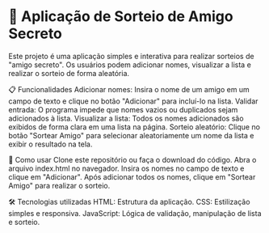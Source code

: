 # 🎉 Aplicação de Sorteio de Amigo Secreto
Este projeto é uma aplicação simples e interativa para realizar sorteios de "amigo secreto". Os usuários podem adicionar nomes, visualizar a lista e realizar o sorteio de forma aleatória.

📋 Funcionalidades
Adicionar nomes: Insira o nome de um amigo em um campo de texto e clique no botão "Adicionar" para incluí-lo na lista.
Validar entrada: O programa impede que nomes vazios ou duplicados sejam adicionados à lista.
Visualizar a lista: Todos os nomes adicionados são exibidos de forma clara em uma lista na página.
Sorteio aleatório: Clique no botão "Sortear Amigo" para selecionar aleatoriamente um nome da lista e exibir o resultado na tela.


🚀 Como usar
Clone este repositório ou faça o download do código.
Abra o arquivo index.html no navegador.
Insira os nomes no campo de texto e clique em "Adicionar".
Após adicionar todos os nomes, clique em "Sortear Amigo" para realizar o sorteio.


🛠️ Tecnologias utilizadas
HTML: Estrutura da aplicação.
CSS: Estilização simples e responsiva.
JavaScript: Lógica de validação, manipulação de lista e sorteio.
